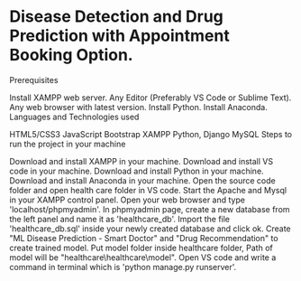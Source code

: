# Disease Detection and Drug Prediction with Appointment Booking Option.

Prerequisites

Install XAMPP web server.
Any Editor (Preferably VS Code or Sublime Text).
Any web browser with latest version.
Install Python.
Install Anaconda.
Languages and Technologies used

HTML5/CSS3
JavaScript
Bootstrap
XAMPP
Python, Django
MySQL
Steps to run the project in your machine

Download and install XAMPP in your machine.
Download and install VS code in your machine.
Download and install Python in your machine.
Download and install Anaconda in your machine.
Open the source code folder and open health care folder in VS code.
Start the Apache and Mysql in your XAMPP control panel.
Open your web browser and type 'localhost/phpmyadmin'.
In phpmyadmin page, create a new database from the left panel and name it as 'healthcare_db'.
Import the file 'healthcare_db.sql' inside your newly created database and click ok.
Create "ML Disease Prediction - Smart Doctor" and "Drug Recommendation" to create trained model.
Put model folder inside healthcare folder, Path of model will be "healthcare\healthcare\model".
Open VS code and write a command in terminal which is 'python manage.py runserver'.
